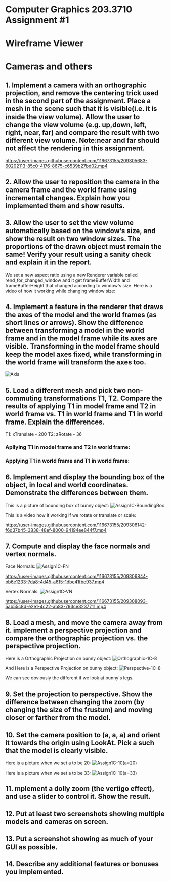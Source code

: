 # Computer Graphics 203.3710 Assignment #1
# Wireframe Viewer
# Cameras and others

## 1. Implement a camera with an orthographic projection, and remove the centering trick used in the second part of the assignment. Place a mesh in the scene such that it is visible(i.e. it is inside the view volume). Allow the user to change the view volume (e.g. up,down, left, right, near, far) and compare the result with two different view volume. Note:near and far should not affect the rendering in this assignment.

https://user-images.githubusercontent.com/116673155/209305683-60202113-85c0-4176-8675-c6539b27bd02.mp4


## 2. Allow the user to reposition the camera in the camera frame and the world frame using incremental changes. Explain how you implemented them and show results.



## 3. Allow the user to set the view volume automatically based on the window’s size, and show the result on two window sizes. The proportions of the drawn object must remain the same! Verify your result using a sanity check and explain it in the report.

We set a new aspect ratio using a new Renderer variable called rend_for_changed_window and it get frameBufferWidth and frameBufferHeight that changed according to window's size.
Here is a video of how it working while changing window size:



## 4. Implement a feature in the renderer that draws the axes of the model and the world frames (as short lines or arrows). Show the difference between transforming a model in the world frame and in the model frame while its axes are visible. Transforming in the model frame should keep the model axes fixed, while transforming in the world frame will transform the axes too.

![Axis]([Assignment1Report/Assign1C-4(2).jpg](https://github.com/HaifaGraphicsCourses/computer-graphics-2023-rashilmbariky/blob/master/Assignment1Report/Assign1C-4(2).jpg))


## 5. Load a different mesh and pick two non-commuting transformations T1, T2. Compare the results of applying T1 in model frame and T2 in world frame vs. T1 in world frame and T1 in world frame. Explain the differences.

T1: xTranslate - 200
T2: zRotate - 36

### Apllying T1 in model frame and T2 in world frame:


### Applying T1 in world frame and T1 in world frame:



## 6. Implement and display the bounding box of the object, in local and world coordinates. Demonstrate the differences between them.

This is a picture of bounding box of bunny object:
![Assign1C-BoundingBox](https://user-images.githubusercontent.com/116673155/209305910-142616bd-b156-4fb6-9138-ee880f3eae36.png)

This is a video how it working if we rotate or translate or scale:

https://user-images.githubusercontent.com/116673155/209306142-f6d37b45-3838-48ef-8000-94194ee844f7.mp4

## 7. Compute and display the face normals and vertex normals.

Face Normals:
![Assign1C-FN](https://user-images.githubusercontent.com/116673155/209306809-362fc987-5873-4ab4-b8bb-5343c98d8775.png)

https://user-images.githubusercontent.com/116673155/209306844-bb6e1233-7da8-4d45-a615-1dbc41fbc937.mp4


Vertex Normals:
![Assign1C-VN](https://user-images.githubusercontent.com/116673155/209308064-dc18c78b-61da-4c05-b670-8b4840fb786e.png)

https://user-images.githubusercontent.com/116673155/209308093-5ab55c8d-e2e1-4c22-ab83-793ce3237711.mp4


## 8. Load a mesh, and move the camera away from it. implement a perspective projection and compare the orthographic projection vs. the perspective projection.

Here is a Orthographic Projection on bunny object:
![Orthographic-1C-8](https://user-images.githubusercontent.com/116673155/209394470-95b0f7ce-b828-410b-b3b6-a1ce07e88990.png)

And Here is a Perspective Projection on bunny object:
![Perspective-1C-8](https://user-images.githubusercontent.com/116673155/209394537-22221b4f-3d80-4c4c-9a7e-437758b17ec1.png)

We can see obviously the different if we look at bunny's legs.

## 9. Set the projection to perspective. Show the difference between changing the zoom (by changing the size of the frustum) and moving closer or farther from the model.



## 10. Set the camera position to (a, a, a) and orient it towards the origin using LookAt. Pick a such that the model is clearly visible.

Here is a picture when we set a to be 20:
![Assign1C-10(a=20)](https://user-images.githubusercontent.com/116673155/209306512-ad05461f-0083-4f95-8ba4-7cb5f4684547.png)

Here is a picture when we set a to be 33:
![Assign1C-10(a=33)](https://user-images.githubusercontent.com/116673155/209306621-3f304e90-4451-49f0-bdf9-94f0663ae9d9.png)


## 11. mplement a dolly zoom (the vertigo effect), and use a slider to control it. Show the result.



## 12. Put at least two screenshots showing multiple models and cameras on screen.



## 13. Put a screenshot showing as much of your GUI as possible.


## 14. Describe any additional features or bonuses you implemented.




